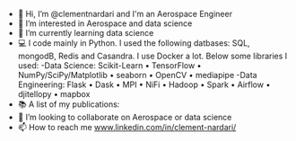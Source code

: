 - 👋 Hi, I’m @clementnardari and I'm an Aerospace Engineer
- 👀 I’m interested in Aerospace and data science
- 🌱 I’m currently learning data science
- 💻 I code mainly in Python. I used the following datbases: SQL, mongodB, Redis and Casandra. I use Docker a lot. Below some libraries I used:
	-Data Science:
		Scikit-Learn • TensorFlow • NumPy/SciPy/Matplotlib • seaborn • OpenCV • mediapipe
	-Data Engineering:
		Flask • Dask • MPI • NiFi • Hadoop • Spark • Airflow • djitellopy • mapbox
- 📚 A list of my publications:
- 💞️ I’m looking to collaborate on Aerospace or data science
- 📫 How to reach me www.linkedin.com/in/clement-nardari/

<!---
clementnardari/clementnardari is a ✨ special ✨ repository because its `README.md` (this file) appears on your GitHub profile.
You can click the Preview link to take a look at your changes.
--->
